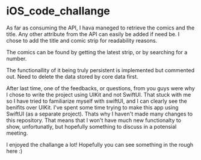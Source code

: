 # iOS_code_challange


As far as consuming the API, I hava maneged to retrieve the comics and the title. Any other attribute from the API can easily be added if need be. I chose to add the title and comic strip for readability reasons.

The comics can be found by getting the latest strip, or by searching for a number. 

The functionallity of it being truly persistent is implemented but commented out. Need to delete the data stored by core data first.

After last time, one of the feedbacks, or questions, from you guys were why I chose to write the project using UIKit and not SwiftUI. That stuck with me so I have tried to familiarize myself with swiftUI, and I can clearly see the benifits over UIKit. I've spent some time trying to make this app using SwiftUI (as a separate project). Thats why I haven't made many changes to this repository. That means that I won't have much new functionalty to show, unfortunatly, but hopefully something to discuss in a potensial meeting.

I enjoyed the challange a lot! Hopefully you can see something in the rough here :) 
